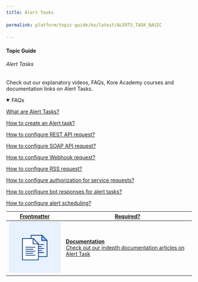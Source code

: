```yaml
---
title: Alert Tasks

permalink: platform/topic-guide/ko/latest/ALERTS_TASK_BASIC

---
```

#### Topic Guide
###### Alert Tasks

  Check out our explanatory videos, FAQs, Kore Academy courses and documentation links on Alert Tasks.


<details open>
  <summary>FAQs
  </summary>

  <a class="doc-link" target="_blank" href="https://developer.kore.ai/docs/bots/bot-builder-tool/alert/notification-tasks/">
 
  What are Alert Tasks?

</a>

<a class="doc-link" target="_blank" href="https://developer.kore.ai/docs/bots/bot-builder-tool/alert/notification-tasks/">
 
  How to create an Alert task?

</a>


<a class="doc-link" target="_blank" href="https://developer.kore.ai/docs/bots/bot-builder-tool/alert/notification-tasks/#API_Request">
 
  How to configure REST API request?

</a>


<a class="doc-link" target="_blank" href="https://developer.kore.ai/docs/bots/bot-builder-tool/alert/notification-tasks/#API_Request">

  How to configure SOAP API request?

</a>

<a class="doc-link" target="_blank" href="https://developer.kore.ai/docs/bots/bot-builder-tool/alert/notification-tasks/#API_Request">

  How to configure Webhook request?

</a>

<a class="doc-link" target="_blank" href="https://developer.kore.ai/docs/bots/bot-builder-tool/alert/notification-tasks/#API_Request">

 How to configure RSS request?

</a>

<a class="doc-link" target="_blank" href="https://developer.kore.ai/docs/bots/bot-builder-tool/alert/notification-tasks/#Authorization">

  How to configure authorization for service requests?

</a>

<a class="doc-link" target="_blank" href="https://developer.kore.ai/docs/bots/bot-builder-tool/alert/notification-tasks/#Bot_Response">

  How to configure bot responses for alert tasks?

</a>

<a class="doc-link" target="_blank" href="https://developer.kore.ai/docs/bots/bot-builder-tool/alert/notification-tasks/#Alert_Settings">

How to configure alert scheduling?

</a>


</details>


<a class="doc-link" target="_blank" href="https://developer.kore.ai/docs/bots/bot-builder-tool/alert/notification-tasks/">
 

| Frontmatter | Required? |
|-------------|-------------|
| ![alt text](images/docIcon.svg "Title") | **Documentation**  <br /> Check out our indepth documentation articles on Alert Task | 


</a>
